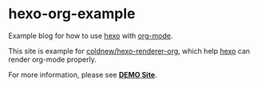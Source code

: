 # hexo-org-example

Example blog for how to use [hexo](https://hexo.io) with [org-mode](https://orgmode.org).

This site is example for [coldnew/hexo-renderer-org](https://github.com/coldnew/hexo-renderer-org), which help [hexo](https://hexo.io/) can render org-mode properly.

For more information, please see [**DEMO Site**](https://coldnew.github.io/hexo-org-example).
